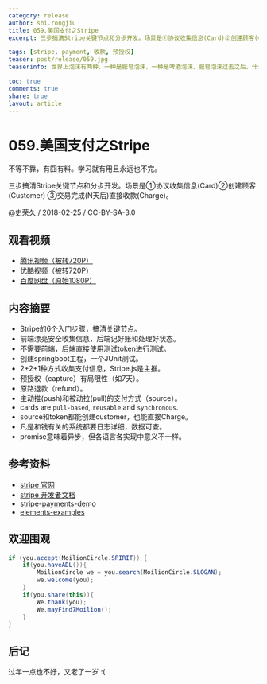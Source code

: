 ```yaml
---
category: release
author: shi.rongjiu
title: 059.美国支付之Stripe
excerpt: 三步搞清Stripe关键节点和分步开发。场景是①协议收集信息(Card)②创建顾客(Customer)③交易完成(N天后)直接收款(Charge)。

tags: [stripe, payment, 收款, 预授权]
teaser: post/release/059.jpg
teaserinfo: 世界上泡沫有两种，一种是肥皂泡沫，一种是啤酒泡沫，肥皂泡沫过去之后，什么都不会留下，啤酒泡沫虽然是苦的，但喝完泡沫还有啤酒。

toc: true
comments: true
share: true
layout: article
---
```


# 059.美国支付之Stripe

不等不靠，有囧有料。学习就有用且永远也不完。  

三步搞清Stripe关键节点和分步开发。场景是①协议收集信息(Card)②创建顾客(Customer)
③交易完成(N天后)直接收款(Charge)。


@史荣久 / 2018-02-25 / CC-BY-SA-3.0  

## 观看视频

  * [腾讯视频（被转720P）](http://v.qq.com/x/page/n05432t8zyn.html)
  * [优酷视频（被转720P）](http://v.youku.com/v_show/id_XMzQyMjQzMTUzMg==.html)
  * [百度网盘（原始1080P）](https://pan.baidu.com/s/1htJsrha)

## 内容摘要 

  * Stripe的6个入门步骤，搞清关键节点。
  * 前端漂亮安全收集信息，后端记好账和处理好状态。
  * 不需要前端，后端直接使用测试token进行测试。
  * 创建springboot工程，一个JUnit测试。
  * 2+2+1种方式收集支付信息，Stripe.js是主推。
  * 预授权（capture）有局限性（如7天）。
  * 原路退款（refund）。
  * 主动推(push)和被动拉(pull)的支付方式（source）。
  * cards are `pull-based`, `reusable` and `synchronous`.
  * source和token都能创建customer，也能直接Charge。
  * 凡是和钱有关的系统都要日志详细，数据可查。
  * promise意味着异步，但各语言各实现中意义不一样。


## 参考资料

  * [stripe 官网](https://stripe.com/)
  * [stripe 开发者文档](https://stripe.com/docs)
  * [stripe-payments-demo](https://github.com/stripe/stripe-payments-demo)
  * [elements-examples](https://stripe.github.io/elements-examples/)

## 欢迎围观

``` java
if (you.accept(MoilionCircle.SPIRIT)) {
    if(you.haveADL()){
        MoilionCircle we = you.search(MoilionCircle.SLOGAN);
        we.welcome(you);
    }
    if(you.share(this)){
        We.thank(you);
        We.mayFind7Moilion();
    }
}
```

## 后记

过年一点也不好，又老了一岁 :(

